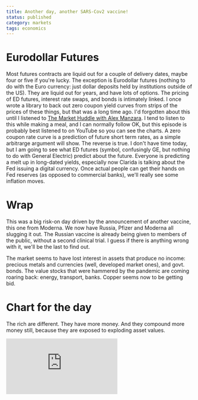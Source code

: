 ```yaml
---
title: Another day, another SARS-Cov2 vaccine!
status: published
category: markets
tags: economics
---
```



# Eurodollar Futures

Most futures contracts are liquid out for a couple of delivery dates, maybe four or five if you're lucky.
The exception is Eurodollar futures (nothing to do with the Euro currency: just dollar deposits held by institutions outside of the US). 
They are liquid out for years, and have lots of options. 
The pricing of ED futures, interest rate swaps, and bonds is intimately linked. I once wrote a library to back out zero coupon yield curves from strips of the prices of these things, but that was a long time ago.
I'd forgotten about this until I listened to [The Market Huddle with Alex Manzara](https://www.youtube.com/watch?v=UbiiDoYcAWw&feature=youtu.be). I tend to listen to this while making a meal, and I can normally follow OK, but this episode is probably best listened to on YouTube so you can see the charts.
A zero coupon rate curve is a prediction of future short term rates, as a simple arbitrarge argument will show. The reverse is true. I don't have time today, but I am going to see what ED futures (symbol, confusingly GE, but nothing to do with General Electric) predict about the future. 
Everyone is predicting a melt up in long-dated yields, especially now Clarida is talking about the Fed issuing a digital currency.
Once actual people can get their hands on Fed reserves (as opposed to commercial banks), we'll really see some inflation moves.


# Wrap

This was a big risk-on day driven by the announcement of another vaccine, this one from Moderna. We now have Russia, Pfizer and Moderna all slugging it out. The Russian vaccine is already being given to members of the public, without a second clinical trial. I guess if there is anything wrong with it, we'll be the last to find out.

The market seems to have lost interest in assets that produce no income: precious metals and currencies (well, developed market ones), and govt. bonds. The value stocks that were hammered by the pandemic are coming roaring back: energy, transport, banks. Copper seems now to be getting bid.

# Chart for the day

The rich are different. They have more money. And they compound more money still, because they are exposed to exploding asset values.

<div class="embed-container"><iframe src="https://fred.stlouisfed.org/graph/graph-landing.php?g=xME0&width=670&height=475" scrolling="no" frameborder="0" style="overflow:hidden;" allowTransparency="true" loading="lazy"></iframe></div><script src="https://fred.stlouisfed.org/graph/js/embed.js" type="text/javascript"></script>

